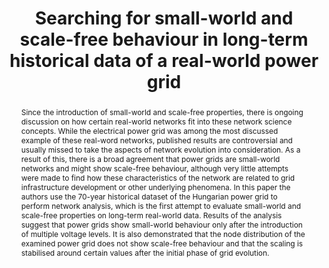 ---
layout: talk
title:  Searching for small-world and scale-free behaviour in long-term historical data of a real-world power grid
name:  Bálint Hartmann 
talk-url: 
abstract: Since the introduction of small-world and scale-free properties, there is ongoing discussion on how certain real-world networks fit into these network science concepts. While the electrical power grid was among the most discussed example of these real-word networks, published results are controversial and usually missed to take the aspects of network evolution into consideration. As a result of this, there is a broad agreement that power grids are small-world networks and might show scale-free behaviour, although very little attempts were made to find how these characteristics of the network are related to grid infrastructure development or other underlying phenomena. In this paper the authors use the 70-year historical dataset of the Hungarian power grid to perform network analysis, which is the first attempt to evaluate small-world and scale-free properties on long-term real-world data. Results of the analysis suggest that power grids show small-world behaviour only after the introduction of multiple voltage levels. It is also demonstrated that the node distribution of the examined power grid does not show scale-free behaviour and that the scaling is stabilised around certain values after the initial phase of grid evolution.
session: contributed
---